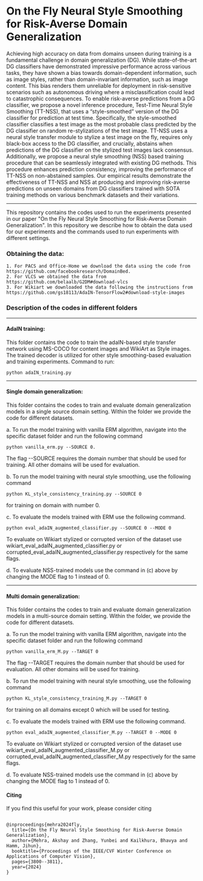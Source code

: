 # On the Fly Neural Style Smoothing for Risk-Averse Domain Generalization

Achieving high accuracy on data from domains unseen during training is a fundamental challenge in domain generalization (DG). While state-of-the-art DG classifiers have demonstrated impressive performance across various tasks, they have shown a bias towards domain-dependent information, such as image styles, rather than domain-invariant information, such as image content. This bias renders them unreliable for deployment in risk-sensitive scenarios such as autonomous driving where a misclassification could lead to catastrophic consequences. To enable risk-averse predictions from a DG classifier, we propose a novel inference procedure, Test-Time Neural Style Smoothing (TT-NSS), that uses a “style-smoothed” version of the DG classifier for prediction at test time. Specifically, the style-smoothed classifier classifies a test image as the most probable class predicted by the DG classifier on random re-stylizations of the test image. TT-NSS uses a neural style transfer module to stylize a test image on the fly, requires only black-box access to the DG classifier, and crucially, abstains when predictions of the DG classifier on the stylized test images lack consensus. Additionally, we propose a neural style smoothing (NSS) based training procedure that can be seamlessly integrated with existing DG methods. This procedure enhances prediction consistency, improving the performance of TT-NSS on non-abstained samples. Our empirical results demonstrate the effectiveness of TT-NSS and NSS at producing and improving risk-averse predictions on unseen domains from DG classifiers trained with SOTA training methods on various benchmark datasets and their variations.

<hr>
This repository contains the codes used to run the experiments presented in our paper "On the Fly Neural Style Smoothing for Risk-Averse Domain Generalization". 
In this repository we describe how to obtain the data used for our experiments and the commands used to run experiments with different settings.

### Obtaining the data:
    1. For PACS and Office-Home we download the data using the code from https://github.com/facebookresearch/DomainBed.
    2. For VLCS we obtained the data from https://github.com/belaalb/G2DM#download-vlcs
    3. For Wikiart we downloaded the data following the instructions from https://github.com/gs18113/AdaIN-TensorFlow2#download-style-images

### Description of the codes in different folders
<hr>

#### AdaIN training: 
This folder contains the code to train the adaIN-based style transfer network using MS-COCO for content images and WikiArt as Style images. The trained decoder is utilized for other style smoothing-based evaluation and training experiments.  Command to run: 

    python adaIN_training.py
    
<hr>

#### Single domain generalization: 
This folder contains the codes to train and evaluate domain generalization models in a single source domain setting.
Within the folder we provide the code for different datasets.
    
a. To run the model training with vanilla ERM algorithm, navigate into the specific dataset folder and run the following command 
    
    python vanilla_erm.py --SOURCE 0. 
    
The flag --SOURCE requires the domain number that should be used for training. All other domains will be used for
evaluation.

b. To run the model training with neural style smoothing, use the following command

    python KL_style_consistency_training.py --SOURCE 0 
    
for training on domain with number 0.

c. To evaluate the models trained with ERM use the following command. 
    
    python eval_adaIN_augmented_classifier.py --SOURCE 0 --MODE 0
    
To evaluate on Wikiart stylized or corrupted version of the dataset use wikiart_eval_adaIN_augmented_classifier.py 
or corrupted_eval_adaIN_augmented_classifier.py respectively for the same flags.

d. To evaluate NSS-trained models use the command in (c) above by changing the MODE flag to 1 instead of 0.
        
<hr>

#### Multi domain generalization:
This folder contains the codes to train and evaluate domain generalization models in a multi-source domain setting.
Within the folder, we provide the code for different datasets.

a. To run the model training with vanilla ERM algorithm, navigate into the specific dataset folder and run the following command 
    
    python vanilla_erm_M.py --TARGET 0
    
The flag --TARGET requires the domain number that should be used for evaluation. All other domains will be used for
training.
    
b. To run the model training with neural style smoothing, use the following command

    python KL_style_consistency_training_M.py --TARGET 0 
    
for training on all domains except 0 which will be used for testing.

c. To evaluate the models trained with ERM use the following command. 

    python eval_adaIN_augmented_classifier_M.py --TARGET 0 --MODE 0
    
To evaluate on Wikiart stylized or corrupted version of the dataset use wikiart_eval_adaIN_augmented_classifier_M.py 
or corrupted_eval_adaIN_augmented_classifier_M.py respectively for the same flags.

d. To evaluate NSS-trained models use the command in (c) above by changing the MODE flag to 1 instead of 0.
    
#### Citing

If you find this useful for your work, please consider citing
<pre>
<code>
@inproceedings{mehra2024fly,
  title={On the Fly Neural Style Smoothing for Risk-Averse Domain Generalization},
  author={Mehra, Akshay and Zhang, Yunbei and Kailkhura, Bhavya and Hamm, Jihun},
  booktitle={Proceedings of the IEEE/CVF Winter Conference on Applications of Computer Vision},
  pages={3800--3811},
  year={2024}
}
</code>
</pre>
